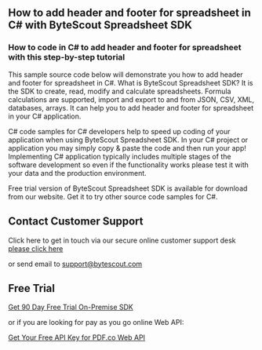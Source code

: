 ## How to add header and footer for spreadsheet in C# with ByteScout Spreadsheet SDK

### How to code in C# to add header and footer for spreadsheet with this step-by-step tutorial

This sample source code below will demonstrate you how to add header and footer for spreadsheet in C#. What is ByteScout Spreadsheet SDK? It is the SDK to create, read, modify and calculate spreadsheets. Formula calculations are supported, import and export to and from JSON, CSV, XML, databases, arrays. It can help you to add header and footer for spreadsheet in your C# application.

C# code samples for C# developers help to speed up coding of your application when using ByteScout Spreadsheet SDK. In your C# project or application you may simply copy & paste the code and then run your app! Implementing C# application typically includes multiple stages of the software development so even if the functionality works please test it with your data and the production environment.

Free trial version of ByteScout Spreadsheet SDK is available for download from our website. Get it to try other source code samples for C#.

## Contact Customer Support

Click here to get in touch via our secure online customer support desk [please click here](https://bytescout.zendesk.com/hc/en-us/requests/new?subject=ByteScout%20Spreadsheet%20SDK%20Question)

or send email to [support@bytescout.com](mailto:support@bytescout.com?subject=ByteScout%20Spreadsheet%20SDK%20Question) 

## Free Trial

[Get 90 Day Free Trial On-Premise SDK](https://bytescout.com/download/web-installer?utm_source=github-readme)

or if you are looking for pay as you go online Web API:

[Get Your Free API Key for PDF.co Web API](https://pdf.co/documentation/api?utm_source=github-readme)